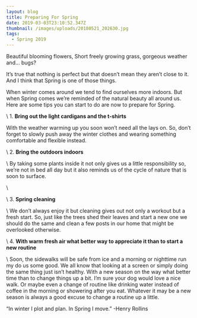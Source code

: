 ```yaml
---
layout: blog
title: Preparing For Spring
date: 2019-03-03T23:10:52.347Z
thumbnail: /images/uploads/20180521_202630.jpg
tags:
  - Spring 2019
---
```

Beautiful blooming flowers, Short freely growing grass, gorgeous weather and... bugs?



It’s true that nothing is perfect but that doesn’t mean they aren’t close to it. And I think that Spring is one of those things.



When winter comes around we tend to find ourselves more indoors. But when Spring comes we’re reminded of the natural beauty all around us. Here are some tips you can start to do are now to prepare for Spring.

\    1.  **Bring out the light cardigans and the t-shirts** 

 With the weather warming up you soon won’t need all the lays on. So, don’t forget to slowly push away the winter clothes and wearing something comfortable and flexible instead.



\    2.   **Bring the outdoors indoors** 

\    By taking some plants inside it not only gives us a little responsibility so, we’re not in bed all day but it also reminds us of the cycle of nature that is soon to surface.

\    

\    3.   **Spring cleaning**

\    We don’t always enjoy it but cleaning gives out not only a workout but a fresh start. So, just like the trees shed their leaves and start a new one we should do the same and clean a few posts in our home that might be overlooked otherwise.



\    4.   **With warm fresh air what better way to appreciate it than to start a new routine**

\    Soon, the sidewalks will be safe from ice and a morning or nighttime run my do us some good. We all know that looking at a screen or simply doing the same thing just isn’t healthy. With a new season on the way what better time than to change things up a bit. I’m sure your dog would love a nice walk. Or maybe even a change of routine like drinking water instead of coffee in the morning or showering after you eat. Whatever it may be a new season is always a good excuse to change a routine up a little. 



“In winter I plot and plan. In Spring I move.” -Henry Rollins
